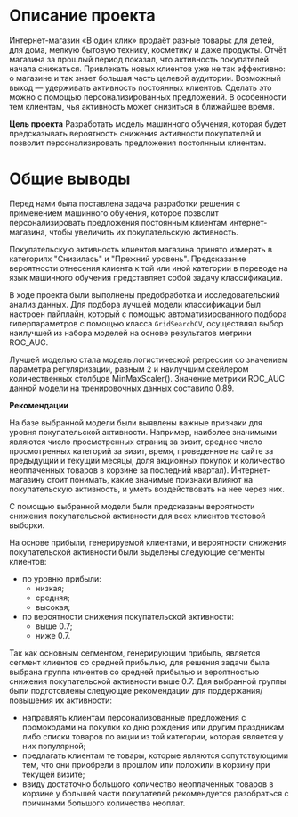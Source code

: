 # Описание проекта
Интернет-магазин «В один клик» продаёт разные товары: для детей, для дома, мелкую бытовую технику, косметику и даже продукты. Отчёт магазина за прошлый период показал, что активность покупателей начала снижаться. Привлекать новых клиентов уже не так эффективно: о магазине и так знает большая часть целевой аудитории. Возможный выход — удерживать активность постоянных клиентов. Сделать это можно с помощью персонализированных предложений. В особенности тем клиентам, чья активность может снизиться в ближайшее время.

**Цель проекта**
Разработать модель машинного обучения, которая будет предсказывать вероятность снижения активности покупателей и позволит персонализировать предложения постоянным клиентам.

# Общие выводы
Перед нами была поставлена задача разработки решения c применением машинного обучения, которое позволит персонализировать предложения постоянным клиентам интернет-магазина, чтобы увеличить их покупательскую активность. 

Покупательскую активность клиентов магазина принято измерять в категориях "Снизилась" и "Прежний уровень". Предсказание вероятности отнесения клиента к той или иной категории в переводе на язык машинного обучения представляет собой задачу классификации.

В ходе проекта были выполнены предобработка и исследовательский анализ данных. Для подбора лучшей модели классификации был настроен пайплайн, который с помощью автоматизированного подбора гиперпараметров с помощью класса `GridSearchCV`, осуществлял выбор наилучшей из набора моделей на основе результатов метрики ROC_AUC.

Лучшей моделью стала модель логистической регрессии cо значением параметра регуляризации, равным 2 и наилучшим скейлером количественных столбцов MinMaxScaler(). Значение метрики ROC_AUC данной модели на тренировочных данных составило 0.89. 

**Рекомендации**

На базе выбранной модели были выявлены важные признаки для уровня покупательской активности. Например, наиболее значимыми являются число просмотренных страниц за визит,  среднее число просмотренных категорий за визит, время, проведенное на сайте за предыдущий и текущий месяцы, доля акционных покупок и количество неоплаченных товаров в корзине за последний квартал). Интернет-магазину стоит понимать, какие значимые признаки влияют на покупательскую активность, и уметь воздействовать на нее через них.

С помощью выбранной модели были предсказаны вероятности снижения покупательской активности для всех клиентов тестовой выборки. 

На основе прибыли, генерируемой клиентами, и вероятности снижения покупательской активности были выделены следующие сегменты клиентов:
- по уровню прибыли:
   - низкая;
   - средняя;
   - высокая;
- по вероятности снижения покупательской активности:
   - выше 0.7;
   - ниже 0.7.
   
Так как основным сегментом, генерирующим прибыль, является сегмент клиентов со средней прибылью, для решения задачи была выбрана группа клиентов со средней прибылью и вероятностью снижения покупательской активности выше 0.7. Для выбранной группы были подготовлены следующие рекомендации для поддержания/повышения их активности:
- направлять клиентам персонализованные предложения с промокодами на покупки ко дню рождения или другим праздникам либо списки товаров по акции из той категории, которая является у них популярной;
- предлагать клиентам те товары, которые являются сопутствующими тем, что они приобрели в прошлом или положили в корзину при текущей визите;
- ввиду достаточно большого количество неоплаченных товаров в корзине у большей части покупателей рекомендуется разобраться с причинами большого количества неоплат.
